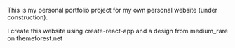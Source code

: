 This is my personal portfolio project for my own personal website (under construction).

I create this website using create-react-app and a design from medium_rare on themeforest.net